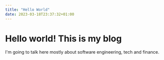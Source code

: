 ```yaml
---
title: "Hello World"
date: 2023-03-18T23:37:32+01:00
---
```

# Hello world! This is my blog
I'm going to talk here mostly about software engineering, tech and finance.
